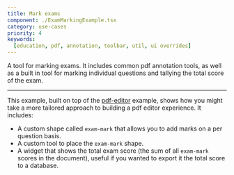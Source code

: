 ```yaml
---
title: Mark exams
component: ./ExamMarkingExample.tsx
category: use-cases
priority: 4
keywords:
  [education, pdf, annotation, toolbar, util, ui overrides]
---
```


A tool for marking exams. It includes common pdf annotation tools, as well as a built in tool for marking individual questions and tallying the total score of the exam.

---

This example, built on top of the [pdf-editor](https://examples.tldraw.com/pdf-editor) example, shows how you might take a more tailored approach to building a pdf editor experience. It includes:
- A custom shape called `exam-mark` that allows you to add marks on a per question basis.
- A custom tool to place the `exam-mark` shape.
- A widget that shows the total exam score (the sum of all `exam-mark` scores in the document), useful if you wanted to export it the total score to a database.

